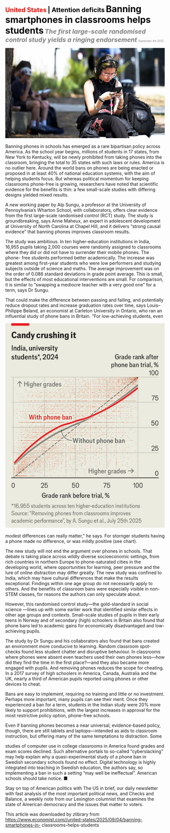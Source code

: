 <span style="color:#E3120B; font-size:14.9pt; font-weight:bold;">United States</span> <span style="color:#000000; font-size:14.9pt; font-weight:bold;">| Attention deficits</span>
<span style="color:#000000; font-size:21.0pt; font-weight:bold;">Banning smartphones in classrooms helps students</span>
<span style="color:#808080; font-size:14.9pt; font-weight:bold; font-style:italic;">The first large-scale randomised control study yields a ringing endorsement</span>
<span style="color:#808080; font-size:6.2pt;">September 4th 2025</span>

![](../images/016_Banning_smartphones_in_classrooms_helps_students/p0073_img01.jpeg)

Banning phones in schools has emerged as a rare bipartisan policy across America. As the school year begins, millions of students in 17 states, from New York to Kentucky, will be newly prohibited from taking phones into the classroom, bringing the total to 35 states with such laws or rules. America is no outlier here. Around the world bans on phones are being enacted or proposed in at least 40% of national education systems, with the aim of helping students focus. But whereas political momentum for keeping classrooms phone-free is growing, researchers have noted that scientific evidence for the benefits is thin: a few small-scale studies with differing designs yielded mixed results.

A new working paper by Alp Sungu, a professor at the University of Pennsylvania’s Wharton School, with collaborators, offers clear evidence from the first large-scale randomised control (RCT) study. The study is groundbreaking, says Anne Maheux, an expert in adolescent development at University of North Carolina at Chapel Hill, and it delivers “strong causal evidence” that banning phones improves classroom results.

The study was ambitious. In ten higher-education institutions in India, 16,955 pupils taking 2,000 courses were randomly assigned to classrooms where they did or did not have to surrender their mobile phones. The phone- free students performed better academically. The increase was greatest among first-year students who were low performers and studying subjects outside of science and maths. The average improvement was on the order of 0.086 standard deviations in grade point average. This is small, but the effects of most educational interventions are small. For comparison, it is similar to “swapping a mediocre teacher with a very good one” for a term, says Dr Sungu.

That could make the difference between passing and failing, and potentially reduce dropout rates and increase graduation rates over time, says Louis– Philippe Beland, an economist at Carleton University in Ontario, who ran an influential study of phone bans in Britain. “For low-achieving students, even

![](../images/016_Banning_smartphones_in_classrooms_helps_students/p0074_img01.jpeg)

modest differences can really matter,” he says. For stornger students having a phone made no difference, or was mildly positive (see chart).

The new study will not end the argument over phones in schools. That debate is taking place across wildly diverse socioeconomic settings, from rich countries in northern Europe to phone-saturated cities in the developing world, where opportunities for learning, peer pressure and the lure of online distraction may differ greatly. The new study was confined to India, which may have cultural differences that make the results exceptional. Findings within one age group do not necessarily apply to others. And the benefits of classroom bans were especially visible in non-STEM classes, for reasons the authors can only speculate about.

However, this randomised control study—the gold-standard in social science —lines up with some earlier work that identified similar effects in other age groups and contexts. Small-scale studies of pupils in their early teens in Norway and of secondary (high) schoolers in Britain also found that phone bans led to academic gains for economically disadvantaged and low- achieving pupils.

The study by Dr Sungu and his collaborators also found that bans created an environment more conducive to learning. Random classroom spot-checks found less student chatter and disruptive behaviour. In classrooms where phones were absent even teachers used their own phones less—how did they find the time in the first place?—and they also became more engaged with pupils. And removing phones reduces the scope for cheating. In a 2017 survey of high schoolers in America, Canada, Australia and the UK, nearly a third of American pupils reported using phones or other devices to cheat.

Bans are easy to implement, requiring no training and little or no investment. Perhaps more important, many pupils can see their merit. Once they experienced a ban for a term, students in the Indian study were 20% more likely to support prohibitions, with the largest increases in approval for the most restrictive policy option, phone-free schools.

Even if banning phones becomes a near universal, evidence-based policy, though, there are still tablets and laptops—intended as aids to classroom instruction, but offering many of the same temptations to distraction. Some

studies of computer use in college classrooms in America found grades and exam scores declined. Such alternative portals to so-called “cyberslacking” may help explain why a quasi-experimental study of a phone ban in Swedish secondary schools found no effect. Digital technology is highly integrated into teaching in Swedish education, the authors say, so implementing a ban in such a setting “may well be ineffectual”. American schools should take notice. ■

Stay on top of American politics with The US in brief, our daily newsletter with fast analysis of the most important political news, and Checks and Balance, a weekly note from our Lexington columnist that examines the state of American democracy and the issues that matter to voters.

This article was downloaded by zlibrary from https://www.economist.com//united-states/2025/09/04/banning-smartphones-in- classrooms-helps-students